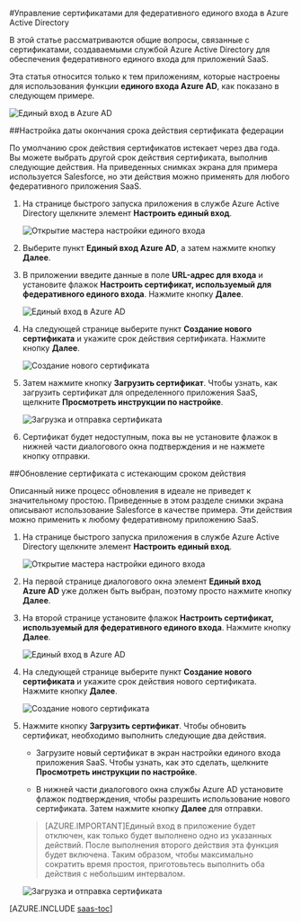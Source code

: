 <properties
	pageTitle="Управление сертификатами федерации в Azure AD | Microsoft Azure"
	description="Узнайте, как настроить срок действия сертификатов федерации, а также обновлять сертификаты с истекающим сроком действия."
	services="active-directory"
	documentationCenter=""
	authors="liviodlc"
	manager="terrylan"
	editor=""/>

<tags
	ms.service="active-directory"
	ms.workload="identity"
	ms.tgt_pltfrm="na"
	ms.devlang="na"
	ms.topic="article"
	ms.date="09/29/2015"
	ms.author="liviodlc"/>

#Управление сертификатами для федеративного единого входа в Azure Active Directory

В этой статье рассматриваются общие вопросы, связанные с сертификатами, создаваемыми службой Azure Active Directory для обеспечения федеративного единого входа для приложений SaaS.

Эта статья относится только к тем приложениям, которые настроены для использования функции **единого входа Azure AD**, как показано в следующем примере.

![Единый вход в Azure AD](./media/active-directory-sso-certs/fed-sso.PNG)

##Настройка даты окончания срока действия сертификата федерации

По умолчанию срок действия сертификатов истекает через два года. Вы можете выбрать другой срок действия сертификата, выполнив следующие действия. На приведенных снимках экрана для примера используется Salesforce, но эти действия можно применять для любого федеративного приложения SaaS.

1. На странице быстрого запуска приложения в службе Azure Active Directory щелкните элемент **Настроить единый вход**.

	![Открытие мастера настройки единого входа](./media/active-directory-sso-certs/config-sso.png)

2. Выберите пункт **Единый вход Azure AD**, а затем нажмите кнопку **Далее**.

3. В приложении введите данные в поле **URL-адрес для входа** и установите флажок **Настроить сертификат, используемый для федеративного единого входа**. Нажмите кнопку **Далее**.

	![Единый вход в Azure AD](./media/active-directory-sso-certs/new-app-config-sso.PNG)

4. На следующей странице выберите пункт **Создание нового сертификата** и укажите срок действия сертификата. Нажмите кнопку **Далее**.

	![Создание нового сертификата](./media/active-directory-sso-certs/new-app-config-cert.PNG)

5. Затем нажмите кнопку **Загрузить сертификат**. Чтобы узнать, как загрузить сертификат для определенного приложения SaaS, щелкните **Просмотреть инструкции по настройке**.

	![Загрузка и отправка сертификата](./media/active-directory-sso-certs/new-app-config-app.PNG)

6. Сертификат будет недоступным, пока вы не установите флажок в нижней части диалогового окна подтверждения и не нажмете кнопку отправки.

##Обновление сертификата с истекающим сроком действия

Описанный ниже процесс обновления в идеале не приведет к значительному простою. Приведенные в этом разделе снимки экрана описывают использование Salesforce в качестве примера. Эти действия можно применить к любому федеративному приложению SaaS.

1. На странице быстрого запуска приложения в службе Azure Active Directory щелкните элемент **Настроить единый вход**.

	![Открытие мастера настройки единого входа](./media/active-directory-sso-certs/renew-sso-button.PNG)

2. На первой странице диалогового окна элемент **Единый вход Azure AD** уже должен быть выбран, поэтому просто нажмите кнопку **Далее**.

3. На второй странице установите флажок **Настроить сертификат, используемый для федеративного единого входа**. Нажмите кнопку **Далее**.

	![Единый вход в Azure AD](./media/active-directory-sso-certs/renew-config-sso.PNG)

4. На следующей странице выберите пункт **Создание нового сертификата** и укажите срок действия нового сертификата. Нажмите кнопку **Далее**.

	![Создание нового сертификата](./media/active-directory-sso-certs/new-app-config-cert.PNG)

5. Нажмите кнопку **Загрузить сертификат**. Чтобы обновить сертификат, необходимо выполнить следующие два действия.

	- Загрузите новый сертификат в экран настройки единого входа приложения SaaS. Чтобы узнать, как это сделать, щелкните **Просмотреть инструкции по настройке**.

	- В нижней части диалогового окна службы Azure AD установите флажок подтверждения, чтобы разрешить использование нового сертификата. Затем нажмите кнопку **Далее** для отправки.

	> [AZURE.IMPORTANT]Единый вход в приложение будет отключен, как только будет выполнено одно из указанных действий. После выполнения второго действия эта функция будет включена. Таким образом, чтобы максимально сократить время простоя, приготовьтесь выполнить оба действия с небольшим интервалом.

	![Загрузка и отправка сертификата](./media/active-directory-sso-certs/renew-config-app.PNG)

[AZURE.INCLUDE [saas-toc](../../includes/active-directory-saas-toc.md)]

<!---HONumber=Oct15_HO3-->